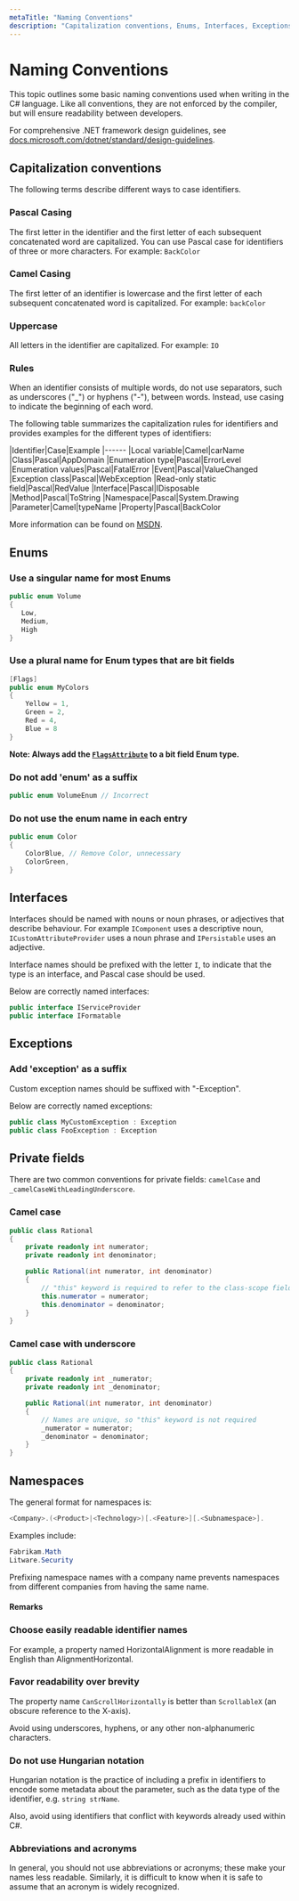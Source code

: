 ```yaml
---
metaTitle: "Naming Conventions"
description: "Capitalization conventions, Enums, Interfaces, Exceptions, Private fields, Namespaces"
---
```


# Naming Conventions


This topic outlines some basic naming conventions used when writing in the C# language. Like all conventions, they are not enforced by the compiler, but will ensure readability between developers.

For comprehensive .NET framework design guidelines, see [docs.microsoft.com/dotnet/standard/design-guidelines](https://docs.microsoft.com/dotnet/standard/design-guidelines/).



## Capitalization conventions


The following terms describe different ways to case identifiers.

### Pascal Casing

The first letter in the identifier and the first letter of each subsequent concatenated word are capitalized. You can use Pascal case for identifiers of three or more characters. For example: `BackColor`

### Camel Casing

The first letter of an identifier is lowercase and the first letter of each subsequent concatenated word is capitalized. For example: `backColor`

### Uppercase

All letters in the identifier are capitalized. For example: `IO`

### Rules

When an identifier consists of multiple words, do not use separators, such as underscores ("_") or hyphens ("-"), between words. Instead, use casing to indicate the beginning of each word.

The following table summarizes the capitalization rules for identifiers and provides examples for the different types of identifiers:

|Identifier|Case|Example
|------
|Local variable|Camel|carName
|Class|Pascal|AppDomain
|Enumeration type|Pascal|ErrorLevel
|Enumeration values|Pascal|FatalError
|Event|Pascal|ValueChanged
|Exception class|Pascal|WebException
|Read-only static field|Pascal|RedValue
|Interface|Pascal|IDisposable
|Method|Pascal|ToString
|Namespace|Pascal|System.Drawing
|Parameter|Camel|typeName
|Property|Pascal|BackColor

More information can be found on [MSDN](https://msdn.microsoft.com/library/ms229043(v=vs.110).aspx).



## Enums


### Use a singular name for most Enums

```cs
public enum Volume
{
   Low,
   Medium,
   High
}

```

### Use a plural name for Enum types that are bit fields

```cs
[Flags]
public enum MyColors
{
    Yellow = 1,
    Green = 2,
    Red = 4,
    Blue = 8
}

```

**Note: Always add the [`FlagsAttribute`](https://msdn.microsoft.com/en-us/library/system.flagsattribute(v=vs.110).aspx) to a bit field Enum type.**

### Do **not** add 'enum' as a suffix

```cs
public enum VolumeEnum // Incorrect

```

### Do **not** use the enum name in each entry

```cs
public enum Color
{
    ColorBlue, // Remove Color, unnecessary
    ColorGreen,
}

```



## Interfaces


Interfaces should be named with nouns or noun phrases, or adjectives that describe behaviour. For example `IComponent` uses a descriptive noun, `ICustomAttributeProvider` uses a noun phrase and `IPersistable` uses an adjective.

Interface names should be prefixed with the letter `I`, to indicate that the type is an interface, and Pascal case should be used.

Below are correctly named interfaces:

```cs
public interface IServiceProvider
public interface IFormatable

```



## Exceptions


### Add 'exception' as a suffix

Custom exception names should be suffixed with "-Exception".

Below are correctly named exceptions:

```cs
public class MyCustomException : Exception
public class FooException : Exception

```



## Private fields


There are two common conventions for private fields: `camelCase` and `_camelCaseWithLeadingUnderscore`.

### Camel case

```cs
public class Rational
{
    private readonly int numerator;
    private readonly int denominator;

    public Rational(int numerator, int denominator)
    {
        // "this" keyword is required to refer to the class-scope field
        this.numerator = numerator;
        this.denominator = denominator;
    }
}

```

### Camel case with underscore

```cs
public class Rational
{
    private readonly int _numerator;
    private readonly int _denominator;

    public Rational(int numerator, int denominator)
    {
        // Names are unique, so "this" keyword is not required
        _numerator = numerator;
        _denominator = denominator;
    }
}

```



## Namespaces


The general format for namespaces is:

```cs
<Company>.(<Product>|<Technology>)[.<Feature>][.<Subnamespace>].

```

Examples include:

```cs
Fabrikam.Math
Litware.Security

```

Prefixing namespace names with a company name prevents namespaces from different companies from having the same name.



#### Remarks


### Choose easily readable identifier names

For example, a property named HorizontalAlignment is more readable in English than AlignmentHorizontal.

### Favor readability over brevity

The property name `CanScrollHorizontally` is better than `ScrollableX` (an obscure reference to the X-axis).

Avoid using underscores, hyphens, or any other non-alphanumeric characters.

### Do **not** use Hungarian notation

Hungarian notation is the practice of including a prefix in identifiers to encode some metadata about the parameter, such as the data type of the identifier, e.g. `string strName`.

Also, avoid using identifiers that conflict with keywords already used within C#.

### Abbreviations and acronyms

In general, you should not use abbreviations or acronyms; these make your names less readable. Similarly, it is difficult to know when it is safe to assume that an acronym is widely recognized.

